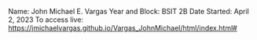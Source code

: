 Name: John Michael E. Vargas
Year and Block: BSIT 2B
Date Started: April 2, 2023
To access live: https://jmichaelvargas.github.io/Vargas_JohnMichael/html/index.html#
